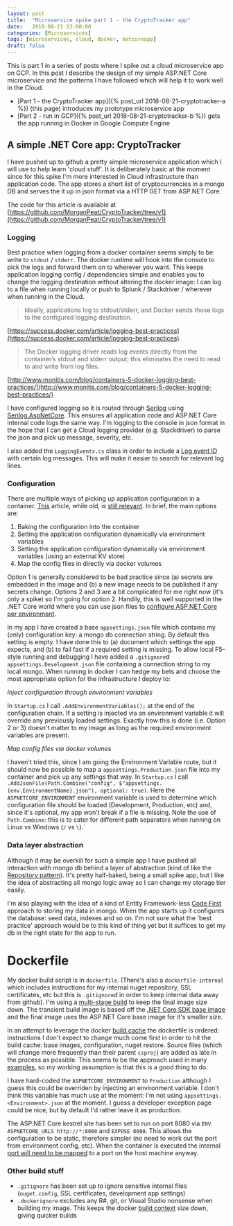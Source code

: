 ```yaml
---
layout: post
title:  "Microservice spike part 1 - the CryptoTracker app"
date:   2018-08-21 13:00:00
categories: [Microservices]
tags: [microservices, cloud, docker, netcoreapp]
draft: false
---
```


This is part 1 in a series of posts where I spike out a cloud microservice app on GCP. In this post I describe the design of my simple ASP.NET Core microservice and the patterns I have followed which will help it to work well in the Cloud.

* [Part 1 - the CryptoTracker app]({% post_url 2018-08-21-cryptotracker-a %}) (this page) introduces my prototype microservice app
* [Part 2 - run in GCP]({% post_url 2018-08-21-cryptotracker-b %}) gets the app running in Docker in Google Compute Engine



## A simple .NET Core app: CryptoTracker

I have pushed up to github a pretty simple microservice application which I will use to help learn 'cloud stuff'. It is deliberately basic at the moment since for this spike I'm more interested in Cloud infrastructure than application code. The app stores a short list of cryptocurrencies in a mongo DB and serves the it up in json format via a HTTP GET from ASP.NET Core.

The code for this article is available at [https://github.com/MorganPeat/CryptoTracker/tree/v1](https://github.com/MorganPeat/CryptoTracker/tree/v1)

### Logging

Best practice when logging from a docker container seems simply to be: write to `stdout` / `stderr`. The docker runtime will hook into the console to pick the logs and forward them on to wherever you want. This keeps application logging config / dependencies simple and enables you to change the logging destination without altering the docker image: I can log to a file when running locally or push to Splunk / Stackdriver / wherever when running in the Cloud.

> Ideally, applications log to stdout/stderr, and Docker sends those logs to the configured logging destination.

[https://success.docker.com/article/logging-best-practices](https://success.docker.com/article/logging-best-practices)

> The Docker logging driver reads log events directly from the container’s stdout and stderr output; this eliminates the need to read to and write from log files.

[http://www.monitis.com/blog/containers-5-docker-logging-best-practices/](http://www.monitis.com/blog/containers-5-docker-logging-best-practices/)

I have configured logging so it is routed through [Serilog](https://serilog.net/) using [Serilog.AspNetCore](https://github.com/serilog/serilog-aspnetcore). This ensures all application code and ASP.NET Core internal code logs the same way. I'm logging to the console in json format in the hope that I can get a Cloud logging provider (e.g. Stackdriver) to parse the json and pick up message, severity, etc.

I also added the `LoggingEvents.cs` class in order to include a [Log event ID](https://docs.microsoft.com/en-us/aspnet/core/fundamentals/logging/#log-event-id) with certain log messages. This will make it easier to search for relevant log lines.


### Configuration

There are multiple ways of picking up application configuration in a container. [This](https://dantehranian.wordpress.com/2015/03/25/how-should-i-get-application-configuration-into-my-docker-containers/) article, while old, is [still relevant](https://stackoverflow.com/questions/48183023/how-should-i-get-application-configuration-into-my-docker-containers). In brief, the main options are:

1. Baking the configuration into the container
1. Setting the application configuration dynamically via environment variables
1. Setting the application configuration dynamically via environment variables (using an external KV store)
1. Map the config files in directly via docker volumes

Option 1 is generally considered to be bad practice since (a) secrets are embedded in the image and (b) a new image needs to be published if any secrets change. Options 2 and 3 are a bit complicated for me right now (it's only a spike) so I'm going for option 2.  Handily, this is well supported in the .NET Core world where you can use json files to [configure ASP.NET Core per environment](https://docs.microsoft.com/en-us/aspnet/core/fundamentals/configuration/#configuration-by-environment).   

In my app I have created a base `appsettings.json` file which contains my (only) configuration key: a mongo db connection string. By default this setting is empty. I have done this to (a) document which settings the app expects, and (b) to fail fast if a required setting is missing.  To allow local F5-style running and debugging I have added a `.gitignore`d `appsettings.Development.json` file containing a connection string to my local mongo. When running in docker I can hedge my bets and choose the most appropriate option for the infrastructure I deploy to:

*Inject configuration through environment variables*

In `Startup.cs` I call `.AddEnvironmentVariables();` at the end of the configuration chain. If a setting is injected via an environment variable it will override any previously loaded settings. Exactly how this is done (i.e. Option 2 or 3) doesn't matter to my image as long as the required environment variables are present.

*Map config files via docker volumes*

I haven't tried this, since I am going the Environment Variable route, but it should now be possible to map a `appsettings.Production.json` file into my container and pick up any settings that way. In `Startup.cs` I call `.AddJsonFile(Path.Combine("config", $"appsettings.{env.EnvironmentName}.json"), optional: true)`.  Here the `ASPNETCORE_ENVIRONMENT` environment variable is used to determine which configuration file should be loaded (Development, Production, etc) and, since it's optional, my app won't break if a file is missing. Note the use of `Path.Combine`: this is to cater for different path separators when running on Linux vs Windows (`/` vs `\`).`



### Data layer abstraction

Although it may be overkill for such a simple app I have pushed all interaction with mongo db behind a layer of abstraction (kind of like the [Repository pattern](https://martinfowler.com/eaaCatalog/repository.html)). It's pretty half-baked, being a small spike app, but I like the idea of abstracting all mongo logic away so I can change my storage tier easily.

I'm also playing with the idea of a kind of Entity Framework-less [Code First](http://www.entityframeworktutorial.net/code-first/what-is-code-first.aspx) approach to storing my data in mongo. When the app starts up it configures the database: seed data, indexes and so on. I'm not sure what the 'best practice' approach would be to this kind of thing yet but it suffices to get my db in the right state for the app to run.



# Dockerfile

My docker build script is in `dockerfile`. (There's also a `dockerfile-internal` which includes instructions for my internal nuget repository, SSL certificates, etc but this is `.gitignore`d in order to keep internal data away from github). I'm using a [multi-stage build](https://docs.docker.com/develop/develop-images/multistage-build/) to keep the final image size down. The transient build image is based off the [.NET Core SDK base image](https://hub.docker.com/r/microsoft/dotnet/) and the final image uses the ASP.NET Core base image for it's smaller size.  

In an attempt to leverage the docker [build cache](https://docs.docker.com/develop/develop-images/dockerfile_best-practices/#leverage-build-cache) the dockerfile is ordered: instructions I don't expect to change much come first in order to hit the build cache: base images, configuration, nuget restore. Source files (which will change more frequently than their parent `csproj`) are added as late in the process as possible. This seems to be the approach used in many [examples](https://docs.docker.com/engine/examples/dotnetcore/), so my working assumption is that this is a good thing to do.

I have hard-coded the `ASPNETCORE_ENVIRONMENT` to `Production` although I guess this could be overriden by injecting an environment variable. I don't think this variable has much use at the moment: I'm not using `appsettings.<Environment>.json` at the moment. I guess a developer exception page could be nice, but by default I'd rather leave it as production.

The ASP.NET Core kestrel site has been set to run on port 8080 via `ENV ASPNETCORE_URLS http://*:8080` and `EXPOSE 8080`. This allows the configuration to be static, therefore simpler (no need to work out the port from environment config, etc). When the container is executed the internal [port will need to be mapped](https://docs.docker.com/v17.09/engine/userguide/networking/default_network/binding/) to a port on the host machine anyway.



### Other build stuff

* `.gitignore` has been set up to ignore sensitive internal files (`nuget.config`, SSL certificates, development app settings)
* `.dockerignore` excludes any R#, git, or Visual Studio nonsense when building my image. This keeps the docker [build context](https://docs.docker.com/engine/reference/commandline/build/#extended-description) size down, giving quicker builds
